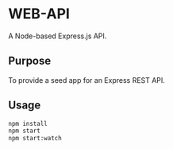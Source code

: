 # WEB-API

A Node-based Express.js API.

## Purpose

To provide a seed app for an Express REST API.

## Usage

```sh
npm install
npm start
npm start:watch
```
